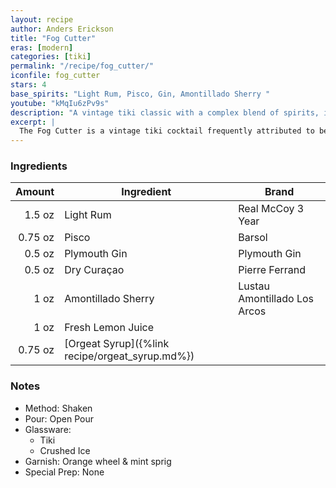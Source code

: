 ```yaml
---
layout: recipe
author: Anders Erickson
title: "Fog Cutter"
eras: [modern]
categories: [tiki]
permalink: "/recipe/fog_cutter/"
iconfile: fog_cutter
stars: 4
base_spirits: "Light Rum, Pisco, Gin, Amontillado Sherry "
youtube: "kMqIu6zPv9s"
description: "A vintage tiki classic with a complex blend of spirits, including light rum, pisco, and gin, balanced with citrus and orgeat."
excerpt: |
  The Fog Cutter is a vintage tiki cocktail frequently attributed to being invented by Victor Bergeron.  It's a complex blend of spirits, citrus juices, and orgeat syrup, creating a refreshing and invigorating drink.
---
```


### Ingredients

|  Amount | Ingredient                                      | Brand                               |
| ------: | ----------------------------------------------- | ----------------------------------- |
|  1.5 oz | Light Rum                                       | Real McCoy 3 Year                   |
| 0.75 oz | Pisco                                           | Barsol                              |
|  0.5 oz | Plymouth Gin                                    | Plymouth Gin                        |
|  0.5 oz | Dry Curaçao                                     | Pierre Ferrand                      |
|    1 oz | Amontillado Sherry                              | Lustau Amontillado Los Arcos |
|    1 oz | Fresh Lemon Juice                               |
| 0.75 oz | [Orgeat Syrup]({%link recipe/orgeat_syrup.md%}) |

### Notes

- Method: Shaken
- Pour: Open Pour
- Glassware:
  - Tiki
  - Crushed Ice
- Garnish: Orange wheel & mint sprig
- Special Prep: None

